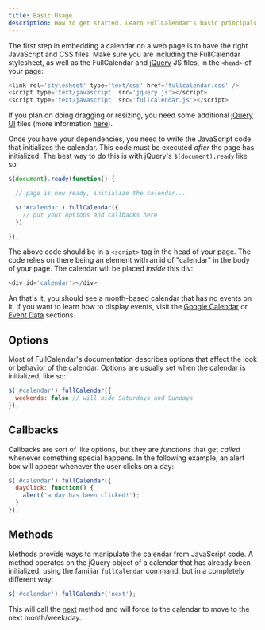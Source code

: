 ```yaml
---
title: Basic Usage
description: How to get started. Learn FullCalendar's basic principals.
---
```


The first step in embedding a calendar on a web page is to have the right JavaScript and CSS files.
Make sure you are including the FullCalendar stylesheet, as well as the FullCalendar and
[jQuery](http://jquery.com/) JS files, in the `<head>` of your page:

```js
<link rel='stylesheet' type='text/css' href='fullcalendar.css' />
<script type='text/javascript' src='jquery.js'></script>
<script type='text/javascript' src='fullcalendar.js'></script>
```

If you plan on doing dragging or resizing, you need some additional [jQuery UI](http://jqueryui.com/download) files (more information [here](jquery-ui-dnd)).

Once you have your dependencies, you need to write the JavaScript code that initializes the calendar.
This code must be executed *after* the page has initialized. The best way to do this is with jQuery's
`$(document).ready` like so:

```js
$(document).ready(function() {

  // page is now ready, initialize the calendar...

  $('#calendar').fullCalendar({
    // put your options and callbacks here
  })

});
```

The above code should be in a `<script>` tag in the head of your page. The code
relies on there being an element with an id of "calendar" in the body of your page.
The calendar will be placed *inside* this div:

```js
<div id='calendar'></div>
```

An that's it, you should see a month-based calendar that has no events on it. If you want to learn how to display events, visit the [Google Calendar](google-calendar) or [Event Data](event-data) sections.


## Options

Most of FullCalendar's documentation describes options that affect the look or behavior of the calendar. Options are usually set when the calendar is initialized, like so:

```js
$('#calendar').fullCalendar({
  weekends: false // will hide Saturdays and Sundays
});
```

## Callbacks

Callbacks are sort of like options, but they are *functions* that get *called* whenever something special happens. In the following example, an alert box will appear whenever the user clicks on a day:

```js
$('#calendar').fullCalendar({
  dayClick: function() {
    alert('a day has been clicked!');
  }
});
```

## Methods

Methods provide ways to manipulate the calendar from JavaScript code. A method operates on the jQuery object of a calendar that has already been initialized, using the familiar `fullCalendar` command, but in a completely different way:

```js
$('#calendar').fullCalendar('next');
```

This will call the [next](next) method and will force to the calendar to move to the next month/week/day.
